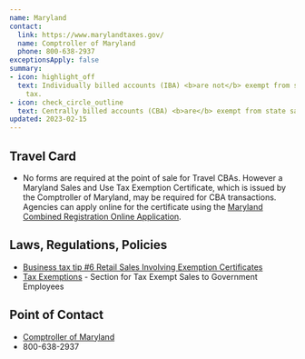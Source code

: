 ```yaml
---
name: Maryland
contact:
  link: https://www.marylandtaxes.gov/
  name: Comptroller of Maryland
  phone: 800-638-2937
exceptionsApply: false
summary:
- icon: highlight_off
  text: Individually billed accounts (IBA) <b>are not</b> exempt from state sales
    tax.
- icon: check_circle_outline
  text: Centrally billed accounts (CBA) <b>are</b> exempt from state sales tax.
updated: 2023-02-15
---
```

## Travel Card
* No forms are required at the point of sale for Travel CBAs. However a Maryland Sales and Use Tax Exemption Certificate, which is issued by the Comptroller of Maryland, may be required for CBA transactions. Agencies can apply online for the certificate using the [Maryland Combined Registration Online Application](https://interactive.marylandtaxes.gov/webapps/comptrollercra/entrance.asp).

## Laws, Regulations, Policies
* [Business tax tip #6 Retail Sales Involving Exemption Certificates](https://www.marylandtaxes.gov/forms/Business_Tax_Tips/bustip6.pdf)
* [Tax Exemptions](https://www.marylandtaxes.gov/business/sales-use/tax-exemptions/) - Section for Tax Exempt Sales to Government Employees

## Point of Contact
- [Comptroller of Maryland](https://www.marylandtaxes.gov/)
- 800-638-2937
